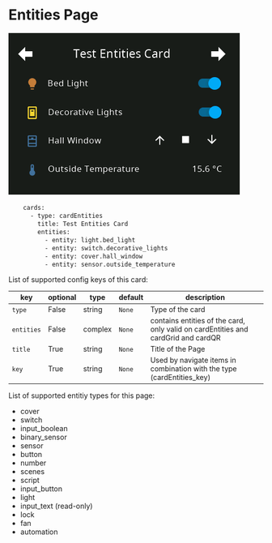 # Entities Page

![card-entities](img/card-entities.png)

```
    cards:
      - type: cardEntities
        title: Test Entities Card
        entities:
          - entity: light.bed_light
          - entity: switch.decorative_lights
          - entity: cover.hall_window
          - entity: sensor.outside_temperature
```

List of supported config keys of this card:

key | optional | type | default | description
-- | -- | -- | -- | --
`type` | False | string | `None` | Type of the card
`entities` | False | complex | `None` | contains entities of the card, only valid on cardEntities and cardGrid and cardQR
`title` | True | string | `None` | Title of the Page 
`key` | True | string | `None` | Used by navigate items in combination with the type (cardEntities_key)

List of supported entitiy types for this page:

- cover
- switch
- input_boolean
- binary_sensor
- sensor
- button
- number
- scenes
- script
- input_button
- light
- input_text (read-only)
- lock
- fan
- automation